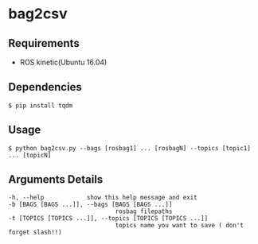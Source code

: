 # bag2csv

## Requirements

- ROS kinetic(Ubuntu 16.04)

## Dependencies

    $ pip install tqdm

## Usage

    $ python bag2csv.py --bags [rosbag1] ... [rosbagN] --topics [topic1] ... [topicN]
    
    
## Arguments Details
  ```
  -h, --help            show this help message and exit
  -b [BAGS [BAGS ...]], --bags [BAGS [BAGS ...]]
                                rosbag filepaths
  -t [TOPICS [TOPICS ...]], --topics [TOPICS [TOPICS ...]]
                                topics name you want to save ( don't forget slash!!)
  ```
